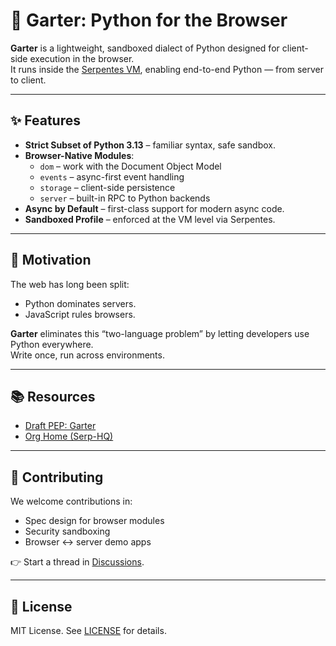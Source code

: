 # 🌱 Garter: Python for the Browser

**Garter** is a lightweight, sandboxed dialect of Python designed for client-side execution in the browser.  
It runs inside the [Serpentes VM](https://github.com/serp-hq/serp-serpentes), enabling end-to-end Python — from server to client.

---

## ✨ Features
- **Strict Subset of Python 3.13** – familiar syntax, safe sandbox.  
- **Browser-Native Modules**:
  - `dom` – work with the Document Object Model  
  - `events` – async-first event handling  
  - `storage` – client-side persistence  
  - `server` – built-in RPC to Python backends  
- **Async by Default** – first-class support for modern async code.  
- **Sandboxed Profile** – enforced at the VM level via Serpentes.

---

## 📖 Motivation
The web has long been split:  
- Python dominates servers.  
- JavaScript rules browsers.  

**Garter** eliminates this “two-language problem” by letting developers use Python everywhere.  
Write once, run across environments.

---

## 📚 Resources
- [Draft PEP: Garter](https://github.com/serp-hq/serp-garter/blob/main/PEP_XXXX_Garter.pdf)  
- [Org Home (Serp-HQ)](https://github.com/serp-hq)  

---

## 🤝 Contributing
We welcome contributions in:  
- Spec design for browser modules  
- Security sandboxing  
- Browser ↔ server demo apps  

👉 Start a thread in [Discussions](https://github.com/serp-hq/serp-garter/discussions).  

---

## 📜 License
MIT License. See [LICENSE](LICENSE) for details.
